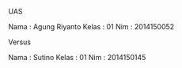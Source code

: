 UAS 

Nama  : Agung Riyanto 
Kelas : 01
Nim   : 2014150052

Versus

Nama  : Sutino 
Kelas : 01 
Nim   : 2014150145
